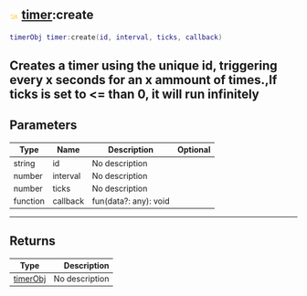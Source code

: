 ## ![shared](.gitbook/assets/shared.png) [timer](./home/timer):create

```lua
timerObj timer:create(id, interval, ticks, callback)
```

Creates a timer using the unique id, triggering every x seconds for an x ammount of times.,If ticks is set to <= than 0, it will run infinitely
------
## Parameters

| Type   | Name | Description | Optional |
| ------ | ---- | ----------- | -------: |
| string | id | No description |  |
| number | interval | No description |  |
| number | ticks | No description |  |
| function | callback | fun(data?: any): void |  |

------
## Returns

| Type   | Description |
| ------ | ----------: |
| [timerObj](./home/timerObj) | No description |

